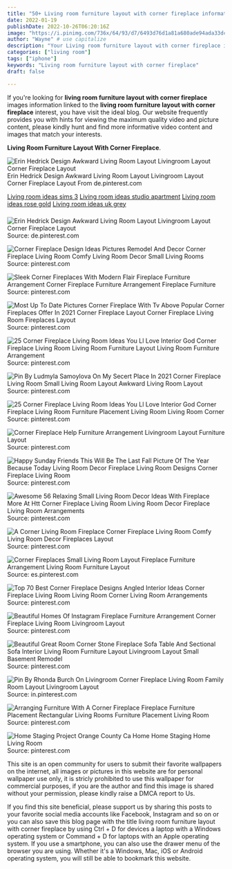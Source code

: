 ```yaml
---
title: "50+ Living room furniture layout with corner fireplace information"
date: 2022-01-19
publishDate: 2022-10-26T06:20:16Z
image: "https://i.pinimg.com/736x/64/93/d7/6493d76d1a81a680ade94ada33dcb5c8--corner-fireplaces-the-fireplace.jpg"
author: "Wayne" # use capitalize
description: "Your Living room furniture layout with corner fireplace images are ready. Living room furniture layout with corner fireplace are a topic that is being searched for and liked by netizens today. You can Download the Living room furniture layout with corner fireplace files here. Find and Download all royalty-free photos."
categories: ["living room"]
tags: ["iphone"]
keywords: "Living room furniture layout with corner fireplace"
draft: false

---
```


If you're looking for **living room furniture layout with corner fireplace** images information linked to the **living room furniture layout with corner fireplace** interest, you have visit the ideal  blog.  Our website frequently  provides you with  hints  for viewing  the maximum  quality video and picture  content, please kindly hunt and find more informative video content and images  that match your interests.

**Living Room Furniture Layout With Corner Fireplace**. 

![Erin Hedrick Design Awkward Living Room Layout Livingroom Layout Corner Fireplace Layout](https://i.pinimg.com/originals/dc/15/ec/dc15ec1d019fea180afd3a915bb29623.jpg "Erin Hedrick Design Awkward Living Room Layout Livingroom Layout Corner Fireplace Layout")
Erin Hedrick Design Awkward Living Room Layout Livingroom Layout Corner Fireplace Layout From de.pinterest.com

[Living room ideas sims 3](/living-room-ideas-sims-3/)
[Living room ideas studio apartment](/living-room-ideas-studio-apartment/)
[Living room ideas rose gold](/living-room-ideas-rose-gold/)
[Living room ideas uk grey](/living-room-ideas-uk-grey/)



### 

 


![Erin Hedrick Design Awkward Living Room Layout Livingroom Layout Corner Fireplace Layout](https://i.pinimg.com/originals/dc/15/ec/dc15ec1d019fea180afd3a915bb29623.jpg "Erin Hedrick Design Awkward Living Room Layout Livingroom Layout Corner Fireplace Layout")
Source: de.pinterest.com

 

![Corner Fireplace Design Ideas Pictures Remodel And Decor Corner Fireplace Living Room Comfy Living Room Decor Small Living Rooms](https://i.pinimg.com/564x/2f/fd/e1/2ffde17e5ee858638d9e3a45da5a8ae9--corner-fireplace-decorating-corner-mantle.jpg "Corner Fireplace Design Ideas Pictures Remodel And Decor Corner Fireplace Living Room Comfy Living Room Decor Small Living Rooms")
Source: pinterest.com

 

![Sleek Corner Fireplaces With Modern Flair Fireplace Furniture Arrangement Corner Fireplace Furniture Arrangement Fireplace Furniture](https://i.pinimg.com/originals/d5/92/01/d59201937d5ab3114d9aaad2e5fe8a56.jpg "Sleek Corner Fireplaces With Modern Flair Fireplace Furniture Arrangement Corner Fireplace Furniture Arrangement Fireplace Furniture")
Source: pinterest.com

 

![Most Up To Date Pictures Corner Fireplace With Tv Above Popular Corner Fireplaces Offer In 2021 Corner Fireplace Layout Corner Fireplace Living Room Fireplaces Layout](https://i.pinimg.com/736x/91/eb/12/91eb123a164824f05bd8a0feaf09abf9.jpg "Most Up To Date Pictures Corner Fireplace With Tv Above Popular Corner Fireplaces Offer In 2021 Corner Fireplace Layout Corner Fireplace Living Room Fireplaces Layout")
Source: pinterest.com

 

![25 Corner Fireplace Living Room Ideas You Ll Love Interior God Corner Fireplace Living Room Living Room Furniture Layout Living Room Furniture Arrangement](https://i.pinimg.com/originals/1d/8d/2c/1d8d2c26d8c1c376121275f4e79fe151.jpg "25 Corner Fireplace Living Room Ideas You Ll Love Interior God Corner Fireplace Living Room Living Room Furniture Layout Living Room Furniture Arrangement")
Source: pinterest.com

 

![Pin By Ludmyla Samoylova On My Secert Place In 2021 Corner Fireplace Living Room Small Living Room Layout Awkward Living Room Layout](https://i.pinimg.com/originals/56/bd/65/56bd656c8c2c29b0f3caab40ff2965fa.jpg "Pin By Ludmyla Samoylova On My Secert Place In 2021 Corner Fireplace Living Room Small Living Room Layout Awkward Living Room Layout")
Source: pinterest.com

 

![25 Corner Fireplace Living Room Ideas You Ll Love Interior God Corner Fireplace Living Room Furniture Placement Living Room Living Room Corner](https://i.pinimg.com/originals/e9/dd/6f/e9dd6f79d67196df6c9046164450d6fa.jpg "25 Corner Fireplace Living Room Ideas You Ll Love Interior God Corner Fireplace Living Room Furniture Placement Living Room Living Room Corner")
Source: pinterest.com

 

![Corner Fireplace Help Furniture Arrangement Livingroom Layout Furniture Layout](https://i.pinimg.com/originals/f2/16/43/f216434738dea20783ce42eac43f29e2.jpg "Corner Fireplace Help Furniture Arrangement Livingroom Layout Furniture Layout")
Source: pinterest.com

 

![Happy Sunday Friends This Will Be The Last Fall Picture Of The Year Because Today Living Room Decor Fireplace Living Room Designs Corner Fireplace Living Room](https://i.pinimg.com/originals/f7/36/3e/f7363ecc1d20a4acb3e165b32e9413c7.jpg "Happy Sunday Friends This Will Be The Last Fall Picture Of The Year Because Today Living Room Decor Fireplace Living Room Designs Corner Fireplace Living Room")
Source: pinterest.com

 

![Awesome 56 Relaxing Small Living Room Decor Ideas With Fireplace More At Htt Corner Fireplace Living Room Living Room Decor Fireplace Living Room Arrangements](https://i.pinimg.com/originals/13/4f/e3/134fe3bafe20b2360c01f02c274a43a9.jpg "Awesome 56 Relaxing Small Living Room Decor Ideas With Fireplace More At Htt Corner Fireplace Living Room Living Room Decor Fireplace Living Room Arrangements")
Source: pinterest.com

 

![A Corner Living Room Fireplace Corner Fireplace Living Room Comfy Living Room Decor Fireplaces Layout](https://i.pinimg.com/originals/17/b7/44/17b7441b7b8602518227cb667078e333.jpg "A Corner Living Room Fireplace Corner Fireplace Living Room Comfy Living Room Decor Fireplaces Layout")
Source: pinterest.com

 

![Corner Fireplaces Small Living Room Layout Fireplace Furniture Arrangement Living Room Furniture Layout](https://i.pinimg.com/originals/f6/d9/ab/f6d9ab682ffd7373434fbb7c85f631bb.jpg "Corner Fireplaces Small Living Room Layout Fireplace Furniture Arrangement Living Room Furniture Layout")
Source: es.pinterest.com

 

![Top 70 Best Corner Fireplace Designs Angled Interior Ideas Corner Fireplace Living Room Living Room Corner Living Room Arrangements](https://i.pinimg.com/564x/df/8f/58/df8f58798e0f475cf9298dc21ef80795.jpg "Top 70 Best Corner Fireplace Designs Angled Interior Ideas Corner Fireplace Living Room Living Room Corner Living Room Arrangements")
Source: pinterest.com

 

![Beautiful Homes Of Instagram Fireplace Furniture Arrangement Corner Fireplace Living Room Livingroom Layout](https://i.pinimg.com/originals/a1/50/c9/a150c95d908a40662863fa0dac3371c4.jpg "Beautiful Homes Of Instagram Fireplace Furniture Arrangement Corner Fireplace Living Room Livingroom Layout")
Source: pinterest.com

 

![Beautiful Great Room Corner Stone Fireplace Sofa Table And Sectional Sofa Interior Living Room Furniture Layout Livingroom Layout Small Basement Remodel](https://i.pinimg.com/originals/17/c4/4a/17c44ac6366b652002d4f31eb37561a1.jpg "Beautiful Great Room Corner Stone Fireplace Sofa Table And Sectional Sofa Interior Living Room Furniture Layout Livingroom Layout Small Basement Remodel")
Source: pinterest.com

 

![Pin By Rhonda Burch On Livingroom Corner Fireplace Living Room Family Room Layout Livingroom Layout](https://i.pinimg.com/originals/71/b6/ed/71b6edd5c2f0622dc3bcb0422c6bce62.png "Pin By Rhonda Burch On Livingroom Corner Fireplace Living Room Family Room Layout Livingroom Layout")
Source: in.pinterest.com

 

![Arranging Furniture With A Corner Fireplace Fireplace Furniture Placement Rectangular Living Rooms Furniture Placement Living Room](https://i.pinimg.com/originals/19/bf/e9/19bfe9a25805a26e2647a0b890f8b0a7.jpg "Arranging Furniture With A Corner Fireplace Fireplace Furniture Placement Rectangular Living Rooms Furniture Placement Living Room")
Source: pinterest.com

 

![Home Staging Project Orange County Ca Home Home Staging Home Living Room](https://i.pinimg.com/736x/64/93/d7/6493d76d1a81a680ade94ada33dcb5c8--corner-fireplaces-the-fireplace.jpg "Home Staging Project Orange County Ca Home Home Staging Home Living Room")
Source: pinterest.com

 

This site is an open community for users to submit their favorite wallpapers on the internet, all images or pictures in this website are for personal wallpaper use only, it is stricly prohibited to use this wallpaper for commercial purposes, if you are the author and find this image is shared without your permission, please kindly raise a DMCA report to Us.

If you find this site beneficial, please support us by sharing this posts to your favorite social media accounts like Facebook, Instagram and so on or you can also save this blog page with the title living room furniture layout with corner fireplace by using Ctrl + D for devices a laptop with a Windows operating system or Command + D for laptops with an Apple operating system. If you use a smartphone, you can also use the drawer menu of the browser you are using. Whether it's a Windows, Mac, iOS or Android operating system, you will still be able to bookmark this website.

